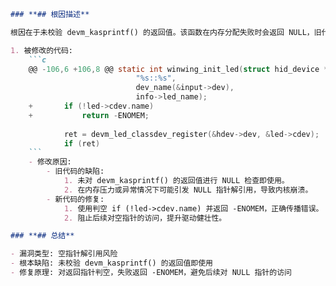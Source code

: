 ```markdown
### **## 根因描述**

根因在于未校验 devm_kasprintf() 的返回值。该函数在内存分配失败时会返回 NULL，旧代码直接将返回值赋给 led->cdev.name 并继续执行（例如调用 devm_led_classdev_register()），可能导致对 NULL 指针的解引用，触发内核崩溃。应在赋值后立即进行判空并返回 -ENOMEM，避免继续执行。

1. 被修改的代码:
    ```c
    @@ -106,6 +106,8 @@ static int winwing_init_led(struct hid_device *hdev,
     						"%s::%s",
     						dev_name(&input->dev),
     						info->led_name);
    +		if (!led->cdev.name)
    +			return -ENOMEM;
     
     		ret = devm_led_classdev_register(&hdev->dev, &led->cdev);
     		if (ret)
    ```
    - 修改原因:
        - 旧代码的缺陷:
            1. 未对 devm_kasprintf() 的返回值进行 NULL 检查即使用。
            2. 在内存压力或异常情况下可能引发 NULL 指针解引用，导致内核崩溃。
        - 新代码的修复:
            1. 使用判空 if (!led->cdev.name) 并返回 -ENOMEM，正确传播错误。
            2. 阻止后续对空指针的访问，提升驱动健壮性。

### **## 总结**

- 漏洞类型: 空指针解引用风险
- 根本缺陷: 未校验 devm_kasprintf() 的返回值即使用
- 修复原理: 对返回指针判空，失败返回 -ENOMEM，避免后续对 NULL 指针的访问
```